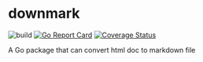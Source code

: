# downmark

![build](https://img.shields.io/travis/yujiahaol68/downmark/master.svg)
[![Go Report Card](https://goreportcard.com/badge/github.com/yujiahaol68/downmark)](https://goreportcard.com/report/github.com/yujiahaol68/downmark)
[![Coverage Status](https://coveralls.io/repos/github/yujiahaol68/downmark/badge.svg)](https://coveralls.io/github/yujiahaol68/downmark)

A Go package that can convert html doc to markdown file
